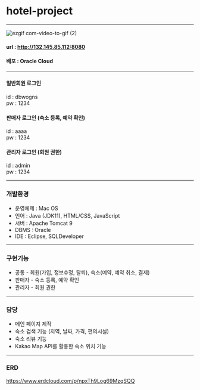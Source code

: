# hotel-project
***
![ezgif com-video-to-gif (2)](https://user-images.githubusercontent.com/109495226/236613639-98c4aba1-6d93-459d-a1c3-51218a7db24c.gif)

#### url : http://132.145.85.112:8080
#### 배포 : Oracle Cloud
***
#### 일반회원 로그인 <br />
id : dbwogns <br />
pw : 1234 <br />

#### 판매자 로그인 (숙소 등록, 예약 확인)<br />
id : aaaa <br />
pw : 1234 <br />

#### 관리자 로그인 (회원 권한) <br />
id : admin <br />
pw : 1234 <br />

***
### 개발환경
- 운영체제 : Mac OS
- 언어 : Java (JDK11),  HTML/CSS, JavaScript
- 서버 : Apache Tomcat 9
- DBMS : Oracle
- IDE : Eclipse, SQLDeveloper

***
### 구현기능
- 공통 - 회원(가입, 정보수정, 탈퇴), 숙소(예약, 예약 취소, 결제)
- 판매자 - 숙소 등록, 예약 확인
- 관리자 - 회원 권한

***
### 담당
- 메인 페이지 제작
- 숙소 검색 기능 (지역, 날짜, 가격, 편의시설)
- 숙소 리뷰 기능
- Kakao Map API를 활용한 숙소 위치 기능

***
### ERD
https://www.erdcloud.com/p/npxTh9Log69MzqSQQ
